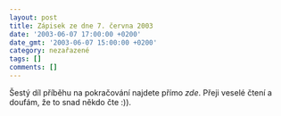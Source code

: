 ```yaml
---
layout: post
title: Zápisek ze dne 7. června 2003
date: '2003-06-07 17:00:00 +0200'
date_gmt: '2003-06-07 15:00:00 +0200'
category: nezařazené
tags: []
comments: []
---
```

<p>Šestý díl příběhu na pokračování najdete přímo <i title="tady býval odkaz na soubor 'serial6.htm'">zde</i>.
Přeji veselé čtení a doufám, že to snad někdo čte :)).</p>
